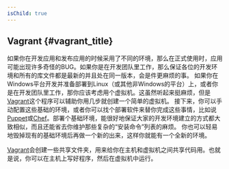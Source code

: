 ```yaml
---
isChild: true
---
```


## Vagrant {#vagrant_title}

如果你在开发应用和发布应用的时候采用了不同的环境，那么在正式使用时，应用可能出现许多奇怪的BUG。如果你是在开发团队里工作，那么保证各位的开发环境和所有的库文件都是最新的并且处在同一版本，会是件更麻烦的事。
如果你在Windows平台开发并准备部署到Linux（或其他非Windows的平台）上，或者你是在开发团队里工作，那你应该考虑用个虚拟机。这虽然听起来挺麻烦，但是 [Vagrant][vagrant]这个程序可以辅助你用几步就创建一个简单的虚拟机。 接下来，你可以手动配置这些基础的环境，或者你可以找个部署软件来替你完成这些事情，比如说[Puppet][puppet]或[Chef][chef]。部署个基础环境，能很好地保证大家的开发环境建立的方式都大致相似，而且还能省去你维护那些复杂的“安装命令”列表的麻烦。 你也可以轻易地毁掉现有的基础环境后再做一个新的出来，这样你就能有一个全新的环境。

[Vagrant][vagrant]会创建一些共享文件夹，用来给你在主机和虚拟机之间共享代码用。也就是说，你可以在主机上写好程序，然后在虚拟机中运行。

[vagrant]: http://vagrantup.com/
[puppet]: http://www.puppetlabs.com/
[chef]: http://www.opscode.com/
